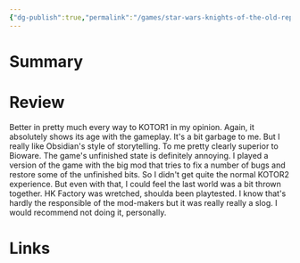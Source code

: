 ```yaml
---
{"dg-publish":true,"permalink":"/games/star-wars-knights-of-the-old-republic-ii-2004/","tags":["LP"],"created":"2023-12-08","updated":"2024-02-26"}
---
```



# Summary

# Review

Better in pretty much every way to KOTOR1 in my opinion. Again, it absolutely shows its age with the gameplay. It's a bit garbage to me. But I really like Obsidian's style of storytelling. To me pretty clearly superior to Bioware. The game's unfinished state is definitely annoying. I played a version of the game with the big mod that tries to fix a number of bugs and restore some of the unfinished bits. So I didn't get quite the normal KOTOR2 experience. But even with that, I could feel the last world was a bit thrown together. HK Factory was wretched, shoulda been playtested. I know that's hardly the responsible of the mod-makers but it was really really a slog. I would recommend not doing it, personally.

# Links
